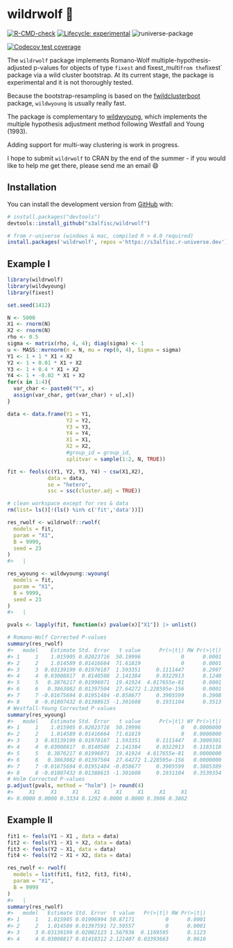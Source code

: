 
<!-- README.md is generated from README.Rmd. Please edit that file -->

# wildrwolf 🐺

<!-- badges: start -->

[![R-CMD-check](https://github.com/s3alfisc/rwolf/workflows/R-CMD-check/badge.svg)](https://github.com/s3alfisc/rwolf/actions)
[![Lifecycle:
experimental](https://img.shields.io/badge/lifecycle-experimental-orange.svg)](https://lifecycle.r-lib.org/articles/stages.html)
![runiverse-package](https://s3alfisc.r-universe.dev/badges/wildrwolf)

[![Codecov test
coverage](https://codecov.io/gh/s3alfisc/rwolf/branch/main/graph/badge.svg)](https://app.codecov.io/gh/s3alfisc/rwolf?branch=main)
<!-- badges: end -->

The `wildrwolf` package implements Romano-Wolf
multiple-hypothesis-adjusted p-values for objects of type `fixest` and
fixest_multi`from the`fixest\` package via a wild cluster bootstrap. At
its current stage, the package is experimental and it is not thoroughly
tested.

Because the bootstrap-resampling is based on the
[fwildclusterboot](https://github.com/s3alfisc/fwildclusterboot)
package, `wildwyoung` is usually really fast.

The package is complementary to
[wildwyoung](https://github.com/s3alfisc/wildwyoung), which implements
the multiple hypothesis adjustment method following Westfall and Young
(1993).

Adding support for multi-way clustering is work in progress.

I hope to submit `wildrwolf` to CRAN by the end of the summer - if you
would like to help me get there, please send me an email 😄

## Installation

You can install the development version from
[GitHub](https://github.com/) with:

``` r
# install.packages("devtools")
devtools::install_github("s3alfisc/wildrwolf")

# from r-universe (windows & mac, compiled R > 4.0 required)
install.packages('wildrwolf', repos ='https://s3alfisc.r-universe.dev')
```

## Example I

<!-- As you can see in the example, there seems to be a bug in `rwolf()` for the pairs bootstrap. -->

``` r
library(wildrwolf)
library(wildwyoung)
library(fixest)

set.seed(1412)

N <- 5000
X1 <- rnorm(N)
X2 <- rnorm(N)
rho <- 0.5
sigma <- matrix(rho, 4, 4); diag(sigma) <- 1
u <- MASS::mvrnorm(n = N, mu = rep(0, 4), Sigma = sigma)
Y1 <- 1 + 1 * X1 + X2 
Y2 <- 1 + 0.01 * X1 + X2
Y3 <- 1 + 0.4 * X1 + X2
Y4 <- 1 + -0.02 * X1 + X2
for(x in 1:4){
  var_char <- paste0("Y", x)
  assign(var_char, get(var_char) + u[,x])
}

data <- data.frame(Y1 = Y1,
                   Y2 = Y2,
                   Y3 = Y3,
                   Y4 = Y4,
                   X1 = X1,
                   X2 = X2,
                   #group_id = group_id,
                   splitvar = sample(1:2, N, TRUE))

fit <- feols(c(Y1, Y2, Y3, Y4) ~ csw(X1,X2),
             data = data,
             se = "hetero",
             ssc = ssc(cluster.adj = TRUE))

# clean workspace except for res & data
rm(list= ls()[!(ls() %in% c('fit','data'))])

res_rwolf <- wildrwolf::rwolf(
  models = fit,
  param = "X1", 
  B = 9999, 
  seed = 23
)
#>   |                                                                              |                                                                      |   0%  |                                                                              |=========                                                             |  12%  |                                                                              |==================                                                    |  25%  |                                                                              |==========================                                            |  38%  |                                                                              |===================================                                   |  50%  |                                                                              |============================================                          |  62%  |                                                                              |====================================================                  |  75%  |                                                                              |=============================================================         |  88%  |                                                                              |======================================================================| 100%

res_wyoung <- wildwyoung::wyoung(
  models = fit,
  param = "X1", 
  B = 9999,
  seed = 23
)
#>   |                                                                              |                                                                      |   0%  |                                                                              |=========                                                             |  12%  |                                                                              |==================                                                    |  25%  |                                                                              |==========================                                            |  38%  |                                                                              |===================================                                   |  50%  |                                                                              |============================================                          |  62%  |                                                                              |====================================================                  |  75%  |                                                                              |=============================================================         |  88%  |                                                                              |======================================================================| 100%

pvals <- lapply(fit, function(x) pvalue(x)["X1"]) |> unlist()

# Romano-Wolf Corrected P-values
summary(res_rwolf)
#>   model    Estimate Std. Error   t value      Pr(>|t|) RW Pr(>|t|)
#> 1     1    1.015905 0.02023716  50.19996             0      0.0001
#> 2     2    1.014589 0.01416664  71.61819             0      0.0001
#> 3     3  0.03139199 0.01970187  1.593351     0.1111447      0.2997
#> 4     4  0.03008817  0.0140508  2.141384     0.0322913      0.1240
#> 5     5   0.3876217 0.01996071  19.41924  4.817655e-81      0.0001
#> 6     6   0.3863082 0.01397504  27.64272 1.228595e-156      0.0001
#> 7     7 -0.01675694 0.01951484 -0.858677     0.3905599      0.3908
#> 8     8 -0.01807432 0.01388615 -1.301608     0.1931104      0.3513
# Westfall-Young Corrected P-values
summary(res_wyoung)
#>   model    Estimate Std. Error   t value      Pr(>|t|) WY Pr(>|t|)
#> 1     1    1.015905 0.02023716  50.19996             0   0.0000000
#> 2     2    1.014589 0.01416664  71.61819             0   0.0000000
#> 3     3  0.03139199 0.01970187  1.593351     0.1111447   0.3009301
#> 4     4  0.03008817  0.0140508  2.141384     0.0322913   0.1183118
#> 5     5   0.3876217 0.01996071  19.41924  4.817655e-81   0.0000000
#> 6     6   0.3863082 0.01397504  27.64272 1.228595e-156   0.0000000
#> 7     7 -0.01675694 0.01951484 -0.858677     0.3905599   0.3885389
#> 8     8 -0.01807432 0.01388615 -1.301608     0.1931104   0.3539354
# Holm Corrected P-values
p.adjust(pvals, method = "holm") |> round(4)
#>     X1     X1     X1     X1     X1     X1     X1     X1 
#> 0.0000 0.0000 0.3334 0.1292 0.0000 0.0000 0.3906 0.3862
```

## Example II

``` r
fit1 <- feols(Y1 ~ X1 , data = data)
fit2 <- feols(Y1 ~ X1 + X2, data = data)
fit3 <- feols(Y2 ~ X1, data = data)
fit4 <- feols(Y2 ~ X1 + X2, data = data)

res_rwolf <- rwolf(
  models = list(fit1, fit2, fit3, fit4), 
  param = "X1",  
  B = 9999
)
#>   |                                                                              |                                                                      |   0%  |                                                                              |==================                                                    |  25%  |                                                                              |===================================                                   |  50%  |                                                                              |====================================================                  |  75%  |                                                                              |======================================================================| 100%
summary(res_rwolf)
#>   model   Estimate Std. Error  t value   Pr(>|t|) RW Pr(>|t|)
#> 1     1   1.015905 0.01996994 50.87171          0      0.0001
#> 2     2   1.014589 0.01397591 72.59557          0      0.0001
#> 3     3 0.03139199 0.02002123 1.567936  0.1169595      0.1123
#> 4     4 0.03008817 0.01418312 2.121407 0.03393663      0.0610
```

<!-- ## Performance -->
<!-- Using the wild cluster bootstrap implementations in `fwildclusterboot` is fast:  -->
<!-- ```{r, eval = FALSE} -->
<!-- microbenchmark::microbenchmark( -->
<!--   res_rwolf1 = rwolf( -->
<!--     models = fit,  -->
<!--     param = "X1", -->
<!--     B = 9999,  -->
<!--     boot_algo = "R" -->
<!--   ), -->
<!--   times = 1 -->
<!-- ) -->
<!-- # Unit: seconds -->
<!-- # expr         min       lq       mean    median    uq       max    neval -->
<!-- # res_rwolf1 3.562108 3.562108 3.562108 3.562108 3.562108 3.562108     1 -->
<!-- # res_rwolf2 1.778090 1.778090 1.778090 1.778090 1.778090 1.778090     1 -->
<!-- ``` -->
<!-- ## Comparison with Stata's rwolf package  -->
<!-- ```{r, eval = FALSE} -->
<!-- library(RStata) -->
<!-- # initiate RStata -->
<!-- options("RStata.StataVersion" = 16) -->
<!-- options("RStata.StataPath" = "\"C:\\Program Files\\Stata16\\StataIC-64\"") -->
<!-- # save the data set so it can be loaded into STATA -->
<!-- data.table::fwrite(data, "c:/Users/alexa/Dropbox/rwolf/test.csv") -->
<!-- # estimate with stata via Rstata -->
<!-- stata_program <- " -->
<!-- clear  -->
<!-- set more off -->
<!-- import delimited c:/Users/alexa/Dropbox/rwolf/test.csv -->
<!-- set seed 1 -->
<!-- rwolf y1 y2 y3 y4, vce(cluster group_id) cluster(group_id)  indepvar(x1) controls(x2) reps(1000) nodots -->
<!-- " -->
<!-- RStata::stata(stata_program, data.out = TRUE) -->
<!-- #> .  -->
<!-- #> . clear  -->
<!-- #> . set more off -->
<!-- #> . import delimited c:/Users/alexa/Dropbox/rwolf/test.csv -->
<!-- #> (7 vars, 10,000 obs) -->
<!-- #> . set seed 1 -->
<!-- #> . rwolf y1 y2 y3 y4, vce(cluster group_id) cluster(group_id)  indepvar(x1) cont -->
<!-- #> > rols(x2) reps(1000) nodots -->
<!-- #> Bootstrap replications (1000). This may take some time. -->
<!-- #>  -->
<!-- #>  -->
<!-- #>  -->
<!-- #>  -->
<!-- #> Romano-Wolf step-down adjusted p-values -->
<!-- #>  -->
<!-- #>  -->
<!-- #> Independent variable:  x1 -->
<!-- #> Outcome variables:   y1 y2 y3 y4 -->
<!-- #> Number of resamples: 1000 -->
<!-- #>  -->
<!-- #>  -->
<!-- #> ------------------------------------------------------------------------------ -->
<!-- #>    Outcome Variable | Model p-value    Resample p-value    Romano-Wolf p-value -->
<!-- #> --------------------+--------------------------------------------------------- -->
<!-- #>                  y1 |    0.0000             0.0010              0.0010 -->
<!-- #>                  y2 |    0.3769             0.3756              0.4166 -->
<!-- #>                  y3 |    0.2344             0.2408              0.4166 -->
<!-- #>                  y4 |    0.0398             0.0410              0.1179 -->
<!-- #> ------------------------------------------------------------------------------ -->
<!-- ``` -->
